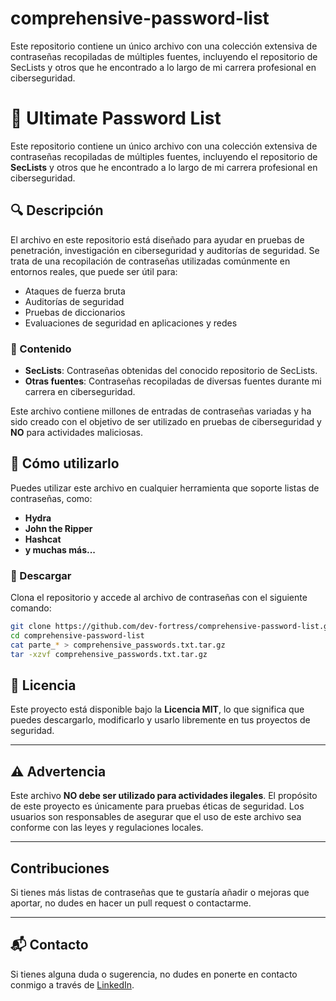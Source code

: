 # comprehensive-password-list
Este repositorio contiene un único archivo con una colección extensiva de contraseñas recopiladas de múltiples fuentes, incluyendo el repositorio de SecLists y otros que he encontrado a lo largo de mi carrera profesional en ciberseguridad.  

# 📂 Ultimate Password List

Este repositorio contiene un único archivo con una colección extensiva de contraseñas recopiladas de múltiples fuentes, incluyendo el repositorio de **SecLists** y otros que he encontrado a lo largo de mi carrera profesional en ciberseguridad.

## 🔍 Descripción

El archivo en este repositorio está diseñado para ayudar en pruebas de penetración, investigación en ciberseguridad y auditorías de seguridad. Se trata de una recopilación de contraseñas utilizadas comúnmente en entornos reales, que puede ser útil para:
- Ataques de fuerza bruta
- Auditorías de seguridad
- Pruebas de diccionarios
- Evaluaciones de seguridad en aplicaciones y redes

### 📄 Contenido
- **SecLists**: Contraseñas obtenidas del conocido repositorio de SecLists.
- **Otras fuentes**: Contraseñas recopiladas de diversas fuentes durante mi carrera en ciberseguridad.

Este archivo contiene millones de entradas de contraseñas variadas y ha sido creado con el objetivo de ser utilizado en pruebas de ciberseguridad y **NO** para actividades maliciosas.

## 🚀 Cómo utilizarlo
Puedes utilizar este archivo en cualquier herramienta que soporte listas de contraseñas, como:
- **Hydra**
- **John the Ripper**
- **Hashcat**
- **y muchas más...**

### 💾 Descargar

Clona el repositorio y accede al archivo de contraseñas con el siguiente comando:
```bash
git clone https://github.com/dev-fortress/comprehensive-password-list.git
cd comprehensive-password-list
cat parte_* > comprehensive_passwords.txt.tar.gz
tar -xzvf comprehensive_passwords.txt.tar.gz
```

## 📝 Licencia

Este proyecto está disponible bajo la **Licencia MIT**, lo que significa que puedes descargarlo, modificarlo y usarlo libremente en tus proyectos de seguridad.

---

## ⚠️ Advertencia

Este archivo **NO debe ser utilizado para actividades ilegales**. El propósito de este proyecto es únicamente para pruebas éticas de seguridad. Los usuarios son responsables de asegurar que el uso de este archivo sea conforme con las leyes y regulaciones locales.

---

## Contribuciones

Si tienes más listas de contraseñas que te gustaría añadir o mejoras que aportar, no dudes en hacer un pull request o contactarme.

---

## 📬 Contacto

Si tienes alguna duda o sugerencia, no dudes en ponerte en contacto conmigo a través de [LinkedIn](https://www.linkedin.com/in/brian-giraldo-2761711a/).


